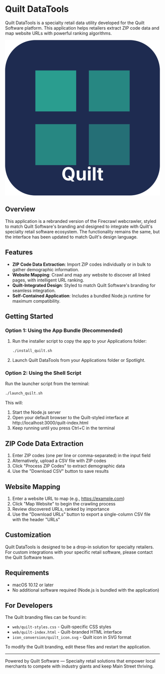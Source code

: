 # Quilt DataTools

Quilt DataTools is a specialty retail data utility developed for the Quilt Software platform. This application helps retailers extract ZIP code data and map website URLs with powerful ranking algorithms.

![Quilt Software](icon_conversion/quilt_icon.svg)

## Overview

This application is a rebranded version of the Firecrawl webcrawler, styled to match Quilt Software's branding and designed to integrate with Quilt's specialty retail software ecosystem. The functionality remains the same, but the interface has been updated to match Quilt's design language.

## Features

- **ZIP Code Data Extraction**: Import ZIP codes individually or in bulk to gather demographic information.
- **Website Mapping**: Crawl and map any website to discover all linked pages, with intelligent URL ranking.
- **Quilt-Integrated Design**: Styled to match Quilt Software's branding for seamless integration.
- **Self-Contained Application**: Includes a bundled Node.js runtime for maximum compatibility.

## Getting Started

### Option 1: Using the App Bundle (Recommended)

1. Run the installer script to copy the app to your Applications folder:
   ```bash
   ./install_quilt.sh
   ```

2. Launch Quilt DataTools from your Applications folder or Spotlight.

### Option 2: Using the Shell Script

Run the launcher script from the terminal:
```bash
./launch_quilt.sh
```

This will:
1. Start the Node.js server
2. Open your default browser to the Quilt-styled interface at http://localhost:3000/quilt-index.html
3. Keep running until you press Ctrl+C in the terminal

## ZIP Code Data Extraction

1. Enter ZIP codes (one per line or comma-separated) in the input field
2. Alternatively, upload a CSV file with ZIP codes
3. Click "Process ZIP Codes" to extract demographic data
4. Use the "Download CSV" button to save results

## Website Mapping

1. Enter a website URL to map (e.g., https://example.com)
2. Click "Map Website" to begin the crawling process
3. Review discovered URLs, ranked by importance
4. Use the "Download URLs" button to export a single-column CSV file with the header "URLs"

## Customization

Quilt DataTools is designed to be a drop-in solution for specialty retailers. For custom integrations with your specific retail software, please contact the Quilt Software team.

## Requirements

- macOS 10.12 or later
- No additional software required (Node.js is bundled with the application)

## For Developers

The Quilt branding files can be found in:
- `web/quilt-styles.css` - Quilt-specific CSS styles
- `web/quilt-index.html` - Quilt-branded HTML interface
- `icon_conversion/quilt_icon.svg` - Quilt icon in SVG format

To modify the Quilt branding, edit these files and restart the application.

---

Powered by Quilt Software — Specialty retail solutions that empower local merchants to compete with industry giants and keep Main Street thriving.
